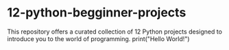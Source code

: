 # 12-python-begginner-projects
This repository offers a curated collection of 12 Python projects designed to introduce you to the world of programming. 
print("Hello World!") 
